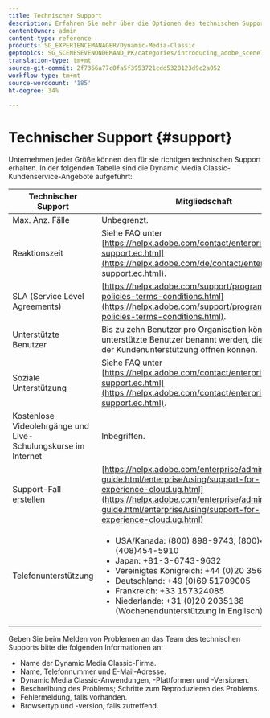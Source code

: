 ```yaml
---
title: Technischer Support
description: Erfahren Sie mehr über die Optionen des technischen Supports.
contentOwner: admin
content-type: reference
products: SG_EXPERIENCEMANAGER/Dynamic-Media-Classic
geptopics: SG_SCENESEVENONDEMAND_PK/categories/introducing_adobe_scene7
translation-type: tm+mt
source-git-commit: 2f7366a77c0fa5f3953721cdd5328123d9c2a052
workflow-type: tm+mt
source-wordcount: '185'
ht-degree: 34%

---
```



# Technischer Support {#support}

Unternehmen jeder Größe können den für sie richtigen technischen Support erhalten. In der folgenden Tabelle sind die Dynamic Media Classic-Kundenservice-Angebote aufgeführt:

| Technischer Support | Mitgliedschaft |
|--- |--- |
| Max. Anz. Fälle | Unbegrenzt. |
| Reaktionszeit | Siehe FAQ unter [https://helpx.adobe.com/contact/enterprise-support.ec.html](https://helpx.adobe.com/de/contact/enterprise-support.ec.html). |
| SLA (Service Level Agreements) | [https://helpx.adobe.com/support/programs/support-policies-terms-conditions.html](https://helpx.adobe.com/support/programs/support-policies-terms-conditions.html). |
| Unterstützte Benutzer | Bis zu zehn Benutzer pro Organisation können als unterstützte Benutzer benannt werden, die Fälle bei der Kundenunterstützung öffnen können. |
| Soziale Unterstützung | Siehe FAQ unter [https://helpx.adobe.com/contact/enterprise-support.ec.html](https://helpx.adobe.com/contact/enterprise-support.ec.html). |
| Kostenlose Videolehrgänge und Live-Schulungskurse im Internet | Inbegriffen. |
| Support-Fall erstellen | [https://helpx.adobe.com/enterprise/admin-guide.html/enterprise/using/support-for-experience-cloud.ug.html](https://helpx.adobe.com/enterprise/admin-guide.html/enterprise/using/support-for-experience-cloud.ug.html) |
| Telefonunterstützung | <ul><li>USA/Kanada: (800) 898-9743, (800)497-033, (408)454-5910 </li> <li>Japan: +81-3-6743-9632 </li><li>Vereinigtes Königreich: +44 (0)20 35641782</li><li>Deutschland: +49 (0)69 51709005</li><li>Frankreich: +33 157324085</li><li>Niederlande: +31 (0)20 2035138 (Wochenendunterstützung in Englisch)</li></ul> |

Geben Sie beim Melden von Problemen an das Team des technischen Supports bitte die folgenden Informationen an:

* Name der Dynamic Media Classic-Firma.
* Name, Telefonnummer und E-Mail-Adresse.
* Dynamic Media Classic-Anwendungen, -Plattformen und -Versionen.
* Beschreibung des Problems; Schritte zum Reproduzieren des Problems.
* Fehlermeldung, falls vorhanden.
* Browsertyp und -version, falls zutreffend.

